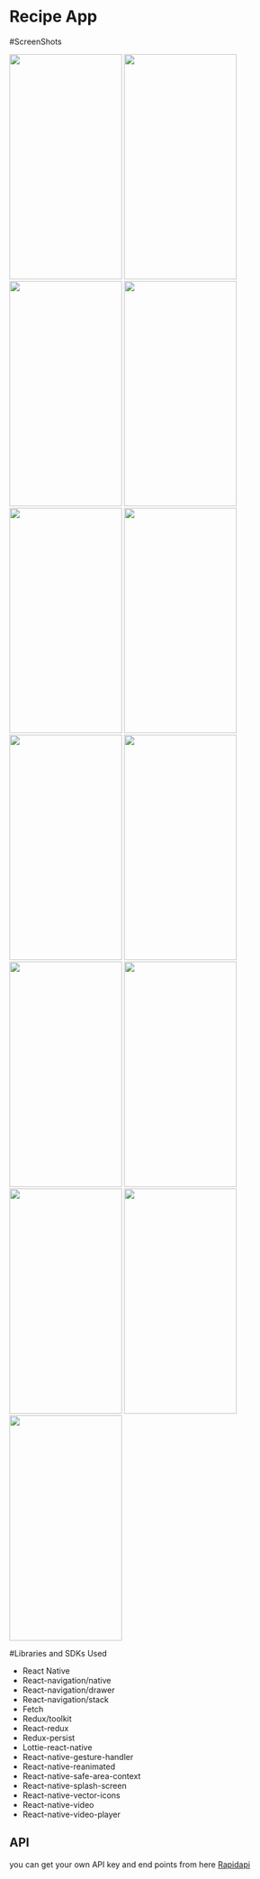 # Recipe App
#ScreenShots


<img src="https://user-images.githubusercontent.com/52178976/222896497-c9efea05-a9cc-47c2-ae74-6e512c70bbc0.png" width="200" height="400"/> <img src="https://user-images.githubusercontent.com/52178976/222896504-45617cd4-2cca-4acc-b088-5f4d201c7fa3.png"  width="200" height="400"/>
<img src="https://user-images.githubusercontent.com/52178976/222896509-32a1210a-f029-4397-97cc-85b88d3260e1.png" width="200" height="400" />
<img src="https://user-images.githubusercontent.com/52178976/222896511-fb5ca280-ce70-47f8-8ddf-44b037b5e387.png" width="200" height="400" />
<img src="https://user-images.githubusercontent.com/52178976/222896519-1c987644-5312-43b1-9312-6734011d1ce6.png" width="200" height="400" />
<img src= "https://user-images.githubusercontent.com/52178976/222896506-a13fdc28-33c9-4ae6-a8c8-1fc582ef462d.png" width="200" height="400"/>
<img src="https://user-images.githubusercontent.com/52178976/222896502-cc75e8b2-2b53-48c0-9caf-dd3bc64cf7cc.png" width="200" height="400"/>
<img src="https://user-images.githubusercontent.com/52178976/222896512-36f92ea2-7eed-4b89-a4df-ebee351fc63b.png" width="200" height="400" /> 
<img src="https://user-images.githubusercontent.com/52178976/222896521-cfd12684-29e2-45de-877d-25ac99cbfaac.png" width="200" height="400"/>
<img src="https://user-images.githubusercontent.com/52178976/222896851-00de4f08-ac3c-4cba-92ed-b01165e54d8b.png" width="200" height="400"/>
<img src="https://user-images.githubusercontent.com/52178976/222896931-6ce5bd69-1d31-420f-86f2-cbd045b8e015.png" width="200" height="400" />
<img src="https://user-images.githubusercontent.com/52178976/222896933-5dc18faf-fcfd-465f-a33f-f4d4e356d561.png" width="200" height="400"/>
<img src="https://user-images.githubusercontent.com/52178976/222896935-65a53c5a-ea19-4418-826e-d196462f266f.png" width="200" height="400"/>


#Libraries and SDKs Used

* React Native
* React-navigation/native
* React-navigation/drawer
* React-navigation/stack
* Fetch
* Redux/toolkit
* React-redux
* Redux-persist
* Lottie-react-native
* React-native-gesture-handler
* React-native-reanimated
* React-native-safe-area-context
* React-native-splash-screen
* React-native-vector-icons
* React-native-video
* React-native-video-player

## API
you can get your own API key and end points from here [Rapidapi](https://rapidapi.com/apidojo/api/tasty)


